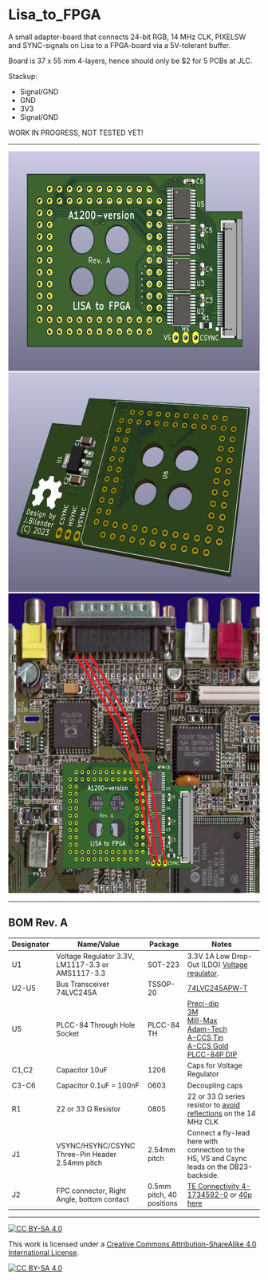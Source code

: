 # Lisa_to_FPGA
A small adapter-board that connects 24-bit RGB, 14 MHz CLK, PIXELSW and SYNC-signals on Lisa to a FPGA-board via a 5V-tolerant buffer.

Board is 37 x 55 mm 4-layers, hence should only be $2 for 5 PCBs at JLC.

Stackup:<br />
* Signal/GND
* GND
* 3V3
* Signal/GND


WORK IN PROGRESS, NOT TESTED YET!

***

<a href="images/Lisa_to_FPGA_A1200_pic1.png">
<img src="images/Lisa_to_FPGA_A1200_pic1.png" width="600" height="440">
</a>
<a href="images/Lisa_to_FPGA_A1200_pic2.png">
<img src="images/Lisa_to_FPGA_A1200_pic2.png" width="600" height="440">
</a>
<br />
<a href="images/Lisa_to_FPGA_A1200_pic3.png">
<img src="images/Lisa_to_FPGA_A1200_pic3.png" width="600" height="600">
</a>

***

BOM Rev. A
---------
Designator  | Name/Value   | Package | Notes
-|-|-|-|
U1 | Voltage Regulator 3.3V, <br /> LM1117-3.3 or <br /> AMS1117-3.3 | SOT-223 | 3.3V 1A Low Drop-Out (LDO) [Voltage regulator](https://www.aliexpress.com/item/32869037691.html).
U2-U5 | Bus Transceiver 74LVC245A  | TSSOP-20 | [74LVC245APW-T](https://www.mouser.com/ProductDetail/771-74LVC245APW-T)
U5 | PLCC-84 Through Hole Socket | PLCC-84 TH | [Preci-dip](https://www.mouser.com/ProductDetail/437-5408808424008)<br />[3M](https://www.mouser.com/ProductDetail/517-8484-11B1-RK-TP)<br />[Mill-Max](https://www.mouser.com/ProductDetail/575-948424)<br />[Adam-Tech](https://www.digikey.com/en/products/detail/adam-tech/PLCC-84-AT/9832990)<br />[A-CCS Tin](https://www.digikey.com/en/products/detail/assmann-wsw-components/A-CCS-084-Z-T/5023770)<br />[A-CCS Gold](https://www.digikey.com/en/products/detail/assmann-wsw-components/A-CCS-084-G-T/6674126)<br />[PLCC-84P DIP](https://www.aliexpress.com/item/1005002813417216.html)
C1,C2 | Capacitor 10uF | 1206 | Caps for Voltage Regulator
C3-C6 | Capacitor 0.1uF = 100nF | 0603 | Decoupling caps
R1 | 22 or 33 Ω Resistor | 0805 | 22 or 33 Ω series resistor to [avoid reflections](https://embeddeddesignblog.blogspot.com/2022/07/why-do-we-need-series-resistor-on-clock.html) on the 14 MHz CLK
J1 | VSYNC/HSYNC/CSYNC Three-Pin Header 2.54mm pitch | 2.54mm pitch | Connect a fly-lead here with connection to the HS, VS and Csync leads on the DB23-backside. 
J2 | FPC connector, Right Angle, bottom contact | 0.5mm pitch, 40 positions | [TE Connectivity 4-1734592-0](https://www.mouser.com/ProductDetail/571-4-1734592-0) or [40p here](https://www.aliexpress.com/item/10000000478377.html)

***

[![CC BY-SA 4.0][cc-by-sa-shield]][cc-by-sa]

This work is licensed under a
[Creative Commons Attribution-ShareAlike 4.0 International License][cc-by-sa].

[![CC BY-SA 4.0][cc-by-sa-image]][cc-by-sa]

[cc-by-sa]: http://creativecommons.org/licenses/by-sa/4.0/
[cc-by-sa-image]: https://licensebuttons.net/l/by-sa/4.0/88x31.png
[cc-by-sa-shield]: https://img.shields.io/badge/License-CC%20BY--SA%204.0-lightgrey.svg
